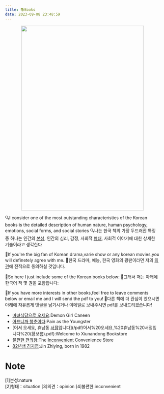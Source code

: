 ```yaml
---
title: 📚Books
date: 2023-09-08 23:48:59
---
```



<div align=center>
<img src="https://s2.loli.net/2023/10/06/ZohiYmUdVDTRguz.png" width = "400" height = "600"/>  
</div>

🔍I consider one of the most outstanding characteristics of the Korean books is the detailed description of human nature, human psychology, emotions, social forms, and social stories
🔍나는 한국 책의 가장 두드러진 특징 중 하나는 인간의 [본성](#note), 인간의 심리, 감정, 사회적 [형태](#note), 사회적 이야기에 대한 상세한 기술이라고 생각한다

🕺If you're the big fan of Korean drama,varie show or any korean movies,you will definetely agree with me.
🕺한국 드라마, 예능, 한국 영화의 광팬이라면 저의 [의견](#note)에 전적으로 동의하실 것입니다.

📖So here I just include some of the Korean books below:
📖그래서 저는 아래에 한국어 책 몇 권을 포함합니다:

📧If you have more interests in other books,feel free to leave comments below or email me and I will send the pdf to you!
📧다른 책에 더 관심이 있으시면 아래에 자유롭게 댓글을 남기시거나 이메일로 보내주시면 pdf를 보내드리겠습니다!



- [마녀식당으로 오세요](/pdf/마녀식당으로%20오세요.pdf):Demon Girl Caneen  
- [아프니까 청춘이다](/pdf/因为痛，所以叫青春%20第一卷%20.pdf):Pain as the Youngster 
- [어서 오세요, 휴남동 [서점](#note)입니다](/pdf/어서%20오세요,%20휴남동%20서점입니다%20(황보름).pdf):Welcome to Xiunandong Bookstore  
- [불편한 편의점](/pdf/불편한%20편의점%201%20(김호연)%20.epub):The [Inconvenient](#note) Convenience Store 
- [82년생 김지영](/pdf/Kim%20Ji%20Young%20born%201982%20(82년생%20김지영)%20by%20Cho%20Nam%20Joo%20(z-lib.org).pdf):Jin Zhiying, born in 1982 

# Note 
<div id="note">[1]본성:nature</div>
[2]형태：situation
[3]의견：opinion
[4]불편한:inconvenient
